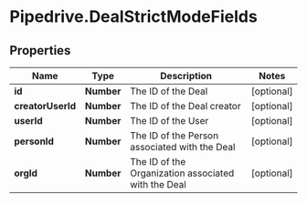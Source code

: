 # Pipedrive.DealStrictModeFields

## Properties

Name | Type | Description | Notes
------------ | ------------- | ------------- | -------------
**id** | **Number** | The ID of the Deal | [optional] 
**creatorUserId** | **Number** | The ID of the Deal creator | [optional] 
**userId** | **Number** | The ID of the User | [optional] 
**personId** | **Number** | The ID of the Person associated with the Deal | [optional] 
**orgId** | **Number** | The ID of the Organization associated with the Deal | [optional] 



